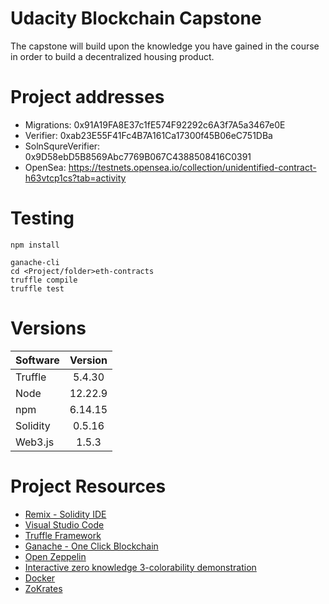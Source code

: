 # Udacity Blockchain Capstone

The capstone will build upon the knowledge you have gained in the course in order to build a decentralized housing product. 

# Project addresses
* Migrations: 0x91A19FA8E37c1fE574F92292c6A3f7A5a3467e0E
* Verifier: 0xab23E55F41Fc4B7A161Ca17300f45B06eC751DBa
* SolnSqureVerifier: 0x9D58ebD5B8569Abc7769B067C4388508416C0391
* OpenSea: https://testnets.opensea.io/collection/unidentified-contract-h63vtcp1cs?tab=activity

# Testing
```
npm install

ganache-cli
cd <Project/folder>eth-contracts
truffle compile
truffle test
```

# Versions
| Software | Version  |
|----------|:--------:|
| Truffle  |  5.4.30  |
| Node     | 12.22.9  |
| npm      | 6.14.15  |
| Solidity      |  0.5.16  |
| Web3.js      |  1.5.3   |


# Project Resources

* [Remix - Solidity IDE](https://remix.ethereum.org/)
* [Visual Studio Code](https://code.visualstudio.com/)
* [Truffle Framework](https://truffleframework.com/)
* [Ganache - One Click Blockchain](https://truffleframework.com/ganache)
* [Open Zeppelin ](https://openzeppelin.org/)
* [Interactive zero knowledge 3-colorability demonstration](http://web.mit.edu/~ezyang/Public/graph/svg.html)
* [Docker](https://docs.docker.com/install/)
* [ZoKrates](https://github.com/Zokrates/ZoKrates)
